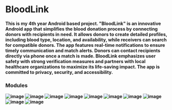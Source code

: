 # BloodLink

<b>This is my 4th year Android based project.<b>
<b>"BloodLink" is an innovative Android app that simplifies the blood donation process by connecting donors with recipients in need. It allows donors to create detailed profiles, including blood type, location, and availability, while receivers can search for compatible donors. The app features real-time notifications to ensure timely communication and match alerts. Donors can contact recipients directly via phone once a match is made. BloodLink emphasizes user safety with strong verification measures and partners with local healthcare organizations to maximize its life-saving impact. The app is committed to privacy, security, and accessibility.<b>

<h3>Modules</h3>

![image](https://github.com/user-attachments/assets/edf16b80-1a5a-4405-819e-86353b6aab6c)
![image](https://github.com/user-attachments/assets/d1112a00-a82b-484f-bf4b-61f217112e3a)
![image](https://github.com/user-attachments/assets/56e659e2-5522-4cc3-a9e0-c88799a25577)
![image](https://github.com/user-attachments/assets/37271f74-9c36-4543-9287-9571b5d3f988)
![image](https://github.com/user-attachments/assets/48fd78fb-c142-4112-acc3-15af08720e6b)
![image](https://github.com/user-attachments/assets/5e6dd385-26fc-4f85-955e-60bd95f24d9e)
![image](https://github.com/user-attachments/assets/43c6738d-17f8-4aa5-9251-2c12bf527cc2)
![image](https://github.com/user-attachments/assets/dd846560-123c-49d5-a888-bf9ee4e18d3c)
![image](https://github.com/user-attachments/assets/f0fa87e8-52c6-4847-ac18-78dc2a473568)
![image](https://github.com/user-attachments/assets/7749ae03-f86a-4639-a3a0-5d3c00750deb)

